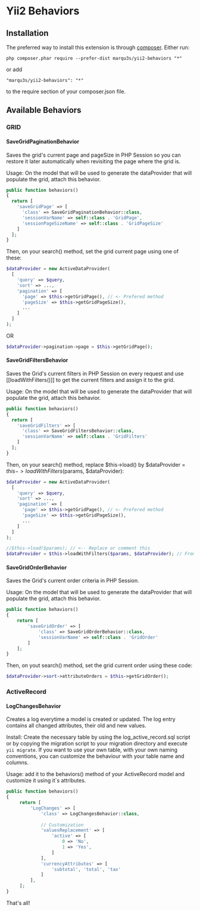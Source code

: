 # Yii2 Behaviors

## Installation

The preferred way to install this extension is through [composer](http://composer.org). Either run:

```
php composer.phar require --prefer-dist marqu3s/yii2-behaviors "*"
```

or add

```
"marqu3s/yii2-behaviors": "*"
```

to the require section of your composer.json file.

## Available Behaviors

### GRID

#### SaveGridPaginationBehavior
Saves the grid's current page and pageSize in PHP Session so you can restore it later automatically when revisiting the page where the grid is.

Usage: On the model that will be used to generate the dataProvider that will populate the grid, attach this behavior.

```php
public function behaviors()
{
  return [
    'saveGridPage' => [
      'class' => SaveGridPaginationBehavior::class,
      'sessionVarName' => self::class . 'GridPage',
      'sessionPageSizeName' => self::class . 'GridPageSize'
    ]
  ];
}
```

Then, on your search() method, set the grid current page using one of these:

```php
$dataProvider = new ActiveDataProvider(
  [
    'query' => $query,
    'sort' => ...,
    'pagination' => [
      'page' => $this->getGridPage(), // <- Prefered method
      'pageSize' => $this->getGridPageSize(),
      ...
    ]
  ]
);
```

OR

```php 
$dataProvider->pagination->page = $this->getGridPage();
```

#### SaveGridFiltersBehavior
Saves the Grid's current filters in PHP Session on every request and use [[loadWithFilters()]] to get the current filters and assign it to the grid.

Usage: On the model that will be used to generate the dataProvider that will populate the grid, attach this behavior.

```php
public function behaviors()
{
  return [
    'saveGridFilters' => [
      'class' => SaveGridFiltersBehavior::class,
      'sessionVarName' => self::class . 'GridFilters'
    ]
  ];
}
```

Then, on your search() method, replace $this->load() by $dataProvider = $this->loadWithFilters($params, $dataProvider):

```php
$dataProvider = new ActiveDataProvider(
  [
    'query' => $query,
    'sort' => ...,
    'pagination' => [
      'page' => $this->getGridPage(), // <- Prefered method
      'pageSize' => $this->getGridPageSize(),
      ...
    ]
  ]
);

//$this->load($params); // <-- Replace or comment this
$dataProvider = $this->loadWithFilters($params, $dataProvider); // From SaveGridFiltersBehavior
```

#### SaveGridOrderBehavior
Saves the Grid's current order criteria in PHP Session.

Usage: On the model that will be used to generate the dataProvider that will populate the grid, attach this behavior.

```php
public function behaviors()
{
    return [
        'saveGridOrder' => [
            'class' => SaveGridOrderBehavior::class,
            'sessionVarName' => self::class . 'GridOrder'
        ]
    ];
}
```

Then, on yout search() method, set the grid current order using these code:

```php
$dataProvider->sort->attributeOrders = $this->getGridOrder();
```



### ActiveRecord

#### LogChangesBehavior
Creates a log everytime a model is created or updated. The log entry contains all changed attributes, their old and new values.

Install: Create the necessary table by using the log_active_record.sql script or by copying the migration script to your migration directory and execute `yii migrate`.
If you want to use your own table, with your own naming conventions, you can customize the behaviour with your table name and columns. 

Usage: add it to the behaviors() method of your ActiveRecord model and customize it using it´s attributes.

```php
public function behaviors()
{
     return [
         'LogChanges' => [
             'class' => LogChangesBehavior::class,
             
             // Customization
             'valuesReplacement' => [
                 'active' => [
                     0 => 'No',
                     1 => 'Yes',
                 ]
             ],
             'currencyAttributes' => [
                 'subtotal', 'total', 'tax'
             ]
         ],
     ];
}
```

That's all!

